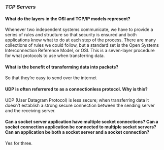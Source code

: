 ### *TCP Servers*

#### What do the layers in the OSI and TCP/IP models represent?
Whenever two independent systems communicate, we have to provide a series of rules and structure so that security is ensured and both applications know what to do at each step of the process. There are many collections of rules we could follow, but a standard set is the Open Systems Interconnection Reference Model, or OSI. This is a seven-layer procedure for what protocols to use when transferring data.

#### What is the benefit of transforming data into packets?
So that they’re easy to send over the internet

#### UDP is often referrered to as a connectionless protocol. Why is this?
UDP (User Datagram Protocol) is less secure; when transferring data it doesn’t establish a strong secure connection between the sending server and the receiving server. 

#### Can a socket server application have multiple socket connections? Can a socket connection application be connected to multiple socket servers? Can an application be both a socket server and a socket connection?
Yes for three.
